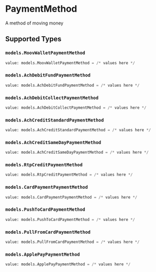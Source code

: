 # PaymentMethod

A method of moving money


## Supported Types

### `models.MoovWalletPaymentMethod`

```python
value: models.MoovWalletPaymentMethod = /* values here */
```

### `models.AchDebitFundPaymentMethod`

```python
value: models.AchDebitFundPaymentMethod = /* values here */
```

### `models.AchDebitCollectPaymentMethod`

```python
value: models.AchDebitCollectPaymentMethod = /* values here */
```

### `models.AchCreditStandardPaymentMethod`

```python
value: models.AchCreditStandardPaymentMethod = /* values here */
```

### `models.AchCreditSameDayPaymentMethod`

```python
value: models.AchCreditSameDayPaymentMethod = /* values here */
```

### `models.RtpCreditPaymentMethod`

```python
value: models.RtpCreditPaymentMethod = /* values here */
```

### `models.CardPaymentPaymentMethod`

```python
value: models.CardPaymentPaymentMethod = /* values here */
```

### `models.PushToCardPaymentMethod`

```python
value: models.PushToCardPaymentMethod = /* values here */
```

### `models.PullFromCardPaymentMethod`

```python
value: models.PullFromCardPaymentMethod = /* values here */
```

### `models.ApplePayPaymentMethod`

```python
value: models.ApplePayPaymentMethod = /* values here */
```

